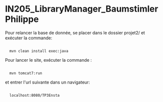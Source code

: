# IN205_LibraryManager_BaumstimlerPhilippe

Pour relancer la base de donnée, se placer dans le dossier projet2/ et exécuter la commande:

```console

  mvn clean install exec:java

```

Pour lancer le site, exécuter la commande :

```console
  
  mvn tomcat7:run

```
et entrer l'url suivante dans un navigateur:

```web

  localhost:8080/TP3Ensta

```

